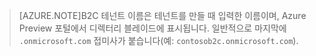 > [AZURE.NOTE]B2C 테넌트 이름은 테넌트를 만들 때 입력한 이름이며, Azure Preview 포털에서 디렉터리 블레이드에 표시됩니다. 일반적으로 마지막에 `.onmicrosoft.com` 접미사가 붙습니다(예: `contosob2c.onmicrosoft.com`).

<!---HONumber=Oct15_HO1-->